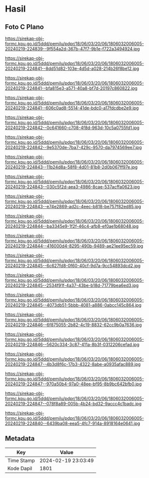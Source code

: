 # Hasil

## Foto C Plano

https://sirekap-obj-formc.kpu.go.id/5ddd/pemilu/pdpr/18/06/03/20/06/1806032006005-20240219-224839--9f554a2d-367b-47f7-9b1e-f722a3494924.jpg

https://sirekap-obj-formc.kpu.go.id/5ddd/pemilu/pdpr/18/06/03/20/06/1806032006005-20240219-224841--8dd51d82-103e-4d5d-a028-214b26f8be12.jpg

https://sirekap-obj-formc.kpu.go.id/5ddd/pemilu/pdpr/18/06/03/20/06/1806032006005-20240219-224841--bfa815e3-a571-40a8-bf7d-20197c860822.jpg

https://sirekap-obj-formc.kpu.go.id/5ddd/pemilu/pdpr/18/06/03/20/06/1806032006005-20240219-224841--606c0ad8-5514-41de-bdc0-a17fdcdbe2e9.jpg

https://sirekap-obj-formc.kpu.go.id/5ddd/pemilu/pdpr/18/06/03/20/06/1806032006005-20240219-224842--0c641660-c708-4f8d-963d-10c5a0755fd1.jpg

https://sirekap-obj-formc.kpu.go.id/5ddd/pemilu/pdpr/18/06/03/20/06/1806032006005-20240219-224842--9e5370de-7ba7-429c-9570-da7974569ee7.jpg

https://sirekap-obj-formc.kpu.go.id/5ddd/pemilu/pdpr/18/06/03/20/06/1806032006005-20240219-224843--11b24d8a-58f8-4d01-81b8-2d0b067ff97e.jpg

https://sirekap-obj-formc.kpu.go.id/5ddd/pemilu/pdpr/18/06/03/20/06/1806032006005-20240219-224843--030c5f2d-aea3-4986-8cae-537acffa0623.jpg

https://sirekap-obj-formc.kpu.go.id/5ddd/pemilu/pdpr/18/06/03/20/06/1806032006005-20240219-224843--e74e2869-ad2c-4eec-b818-be757f82ed85.jpg

https://sirekap-obj-formc.kpu.go.id/5ddd/pemilu/pdpr/18/06/03/20/06/1806032006005-20240219-224844--ba3345e9-1f2f-46c4-afb8-ef0ae1b68048.jpg

https://sirekap-obj-formc.kpu.go.id/5ddd/pemilu/pdpr/18/06/03/20/06/1806032006005-20240219-224844--416000d4-8295-490b-9489-ae21ee95ec59.jpg

https://sirekap-obj-formc.kpu.go.id/5ddd/pemilu/pdpr/18/06/03/20/06/1806032006005-20240219-224845--6c627fd8-0f60-40cf-9d7a-9cc54893dcd2.jpg

https://sirekap-obj-formc.kpu.go.id/5ddd/pemilu/pdpr/18/06/03/20/06/1806032006005-20240219-224845--2534f91f-4a37-43be-b18d-71779bea6ed3.jpg

https://sirekap-obj-formc.kpu.go.id/5ddd/pemilu/pdpr/18/06/03/20/06/1806032006005-20240219-224845--4073db51-5bbb-4081-a886-0abcc145c864.jpg

https://sirekap-obj-formc.kpu.go.id/5ddd/pemilu/pdpr/18/06/03/20/06/1806032006005-20240219-224846--6f875055-2b82-4c19-8832-62cc9b0a7636.jpg

https://sirekap-obj-formc.kpu.go.id/5ddd/pemilu/pdpr/18/06/03/20/06/1806032006005-20240219-224846--5620c334-3c87-411a-8b3f-0312206cefad.jpg

https://sirekap-obj-formc.kpu.go.id/5ddd/pemilu/pdpr/18/06/03/20/06/1806032006005-20240219-224847--4b3d8f6c-17b3-4322-8abe-a0935afac889.jpg

https://sirekap-obj-formc.kpu.go.id/5ddd/pemilu/pdpr/18/06/03/20/06/1806032006005-20240219-224847--970a50b4-97a0-48ee-bf95-8b9bc642bfb0.jpg

https://sirekap-obj-formc.kpu.go.id/5ddd/pemilu/pdpr/18/06/03/20/06/1806032006005-20240219-224847--078f8a89-005b-4b24-bd32-9accc4c1badc.jpg

https://sirekap-obj-formc.kpu.go.id/5ddd/pemilu/pdpr/18/06/03/20/06/1806032006005-20240219-224840--6439ba08-eea5-4fc7-914a-8918164e0641.jpg


## Metadata

| Key        | Value               |
| ---------- | ------------------- |
| Time Stamp | 2024-02-19 23:03:49 |
| Kode Dapil | 1801                |



